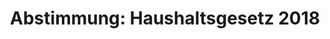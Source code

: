 ---
abstimmung:
  abstimmung: 1
  bundestagssitzung: 46
  datum: 5. Juli 2018
  legislaturperiode: 19
categories:
- Todo
data:
- title: Abstimmungsergebnis 20180705_1-data.pdf
  url: /res/2021-btw/abstimmungsergebnisse/20180705_1-data.pdf
- title: Abstimmungsergebnis 20180705_1_xls-data.xls
  url: /res/2021-btw/abstimmungsergebnisse/20180705_1_xls-data.xls
- title: Abstimmungsergebnis 20180705_1_xls-datacsv
  url: /res/2021-btw/abstimmungsergebnisse/csv/20180705_1_xls-datacsv
documents:
- local: /res/2021-btw/drucksachen/01700.pdf
  title: Drucksache 19/01700
  url: https://dip21.bundestag.de/dip21/btd/19/017/1901700.pdf
- local: /res/2021-btw/drucksachen/01701.pdf
  title: Drucksache 19/01701
  url: https://dip21.bundestag.de/dip21/btd/19/017/1901701.pdf
- local: /res/2021-btw/drucksachen/02402.pdf
  title: Drucksache 19/02402
  url: https://dip21.bundestag.de/dip21/btd/19/024/1902402.pdf
- local: /res/2021-btw/drucksachen/02405.pdf
  title: Drucksache 19/02405
  url: https://dip21.bundestag.de/dip21/btd/19/024/1902405.pdf
- local: /res/2021-btw/drucksachen/02406.pdf
  title: Drucksache 19/02406
  url: https://dip21.bundestag.de/dip21/btd/19/024/1902406.pdf
- local: /res/2021-btw/drucksachen/02409.pdf
  title: Drucksache 19/02409
  url: https://dip21.bundestag.de/dip21/btd/19/024/1902409.pdf
- local: /res/2021-btw/drucksachen/02410.pdf
  title: Drucksache 19/02410
  url: https://dip21.bundestag.de/dip21/btd/19/024/1902410.pdf
- local: /res/2021-btw/drucksachen/02412.pdf
  title: Drucksache 19/02412
  url: https://dip21.bundestag.de/dip21/btd/19/024/1902412.pdf
- local: /res/2021-btw/drucksachen/02413.pdf
  title: Drucksache 19/02413
  url: https://dip21.bundestag.de/dip21/btd/19/024/1902413.pdf
- local: /res/2021-btw/drucksachen/02420.pdf
  title: Drucksache 19/02420
  url: https://dip21.bundestag.de/dip21/btd/19/024/1902420.pdf
- local: /res/2021-btw/drucksachen/02421.pdf
  title: Drucksache 19/02421
  url: https://dip21.bundestag.de/dip21/btd/19/024/1902421.pdf
- local: /res/2021-btw/drucksachen/02422.pdf
  title: Drucksache 19/02422
  url: https://dip21.bundestag.de/dip21/btd/19/024/1902422.pdf
- local: /res/2021-btw/drucksachen/02423.pdf
  title: Drucksache 19/02423
  url: https://dip21.bundestag.de/dip21/btd/19/024/1902423.pdf
- local: /res/2021-btw/drucksachen/02424.pdf
  title: Drucksache 19/02424
  url: https://dip21.bundestag.de/dip21/btd/19/024/1902424.pdf
- local: /res/2021-btw/drucksachen/02425.pdf
  title: Drucksache 19/02425
  url: https://dip21.bundestag.de/dip21/btd/19/024/1902425.pdf
- local: /res/2021-btw/drucksachen/02426.pdf
  title: Drucksache 19/02426
  url: https://dip21.bundestag.de/dip21/btd/19/024/1902426.pdf
ergebnis:
  AfD:
    enthaltung: 0
    gesamt: 92
    ja: 0
    nein: 86
    nichtabgegeben: 6
    ungueltig: 0
  Bündnis 90/Die Grünen:
    enthaltung: 0
    gesamt: 67
    ja: 0
    nein: 58
    nichtabgegeben: 9
    ungueltig: 0
  Die Linke:
    enthaltung: 0
    gesamt: 69
    ja: 0
    nein: 62
    nichtabgegeben: 7
    ungueltig: 0
  FDP:
    enthaltung: 0
    gesamt: 80
    ja: 0
    nein: 75
    nichtabgegeben: 5
    ungueltig: 0
  cdu/csu:
    enthaltung: 0
    gesamt: 246
    ja: 239
    nein: 0
    nichtabgegeben: 7
    ungueltig: 0
  file: 20180705_1_xls-data.xls
  fraktionslos:
    enthaltung: 0
    gesamt: 2
    ja: 0
    nein: 1
    nichtabgegeben: 1
    ungueltig: 0
  spd:
    enthaltung: 0
    gesamt: 153
    ja: 147
    nein: 0
    nichtabgegeben: 6
    ungueltig: 0
layout: abstimmung
links:
- title: Link zu bundestag.de
  url: https://www.bundestag.de/parlament/plenum/abstimmung/abstimmung?id=534
preview: 'Deutscher Bundestag


  46. Sitzung des Deutschen Bundestages

  am Donnerstag, 5. Juli 2018


  Endgültiges Ergebnis der Namentlichen Abstimmung Nr. 1


  Gesetzentwurf der Bundesregierung

  Entwurf eines Gesetzes über die Feststellung des Bundeshaushaltsplans für das

  Haushaltsjahr 2018 (Haushaltsgesetz 2018)

  Drs. 19/1700, 19/1701, 19/2402, 19/2405, 19/2406, 19/2409, 19/2410, 19/2412, 19/2413,

  19/2420, 19/2421, 19/2422, 19/2423, 19/2424, 19/2425 und 19/2426'
tags:
- Todo
title: 'Abstimmung: Haushaltsgesetz 2018'
---
